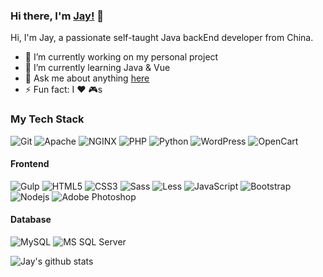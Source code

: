 ### Hi there, I'm [Jay!](http://ppxm.cn/) 👋
Hi, I'm Jay, a passionate self-taught Java backEnd developer from China.
<br />

- 🔭 I’m currently working on my personal project
- 🌱 I’m currently learning Java & Vue
- 💬 Ask me about anything [here](https://github.com/jayveryok/jayveryok/issues)
- ⚡ Fun fact: I :heart: :video_game:s

### My Tech Stack

![Git](https://img.shields.io/badge/-Git-%23F05032?style=flat-square&logo=git&logoColor=%23ffffff)
![Apache](http://img.shields.io/badge/-Apache-E11E27?style=flat-square&logo=apache)
![NGINX](http://img.shields.io/badge/-NGINX-269539?style=flat-square&logo=nginx&logoColor=ffffff)
![PHP](http://img.shields.io/badge/-PHP-8892BF?style=flat-square&logo=php&logoColor=ffffff)
![Python](http://img.shields.io/badge/-Python-3C78A9?style=flat-square&logo=python&logoColor=ffffff)
![WordPress](http://img.shields.io/badge/-WordPress-0073AA?style=flat-square&logo=wordpress&logoColor=ffffff)
![OpenCart](http://img.shields.io/badge/-OpenCart-0080C3?style=flat-square&logo=opencart&logoColor=ffffff)

#### Frontend
![Gulp](https://img.shields.io/badge/-Gulp-CF4647?style=flat-square&logo=gulp&logoColor=ffffff)
![HTML5](https://img.shields.io/badge/-HTML5-%23E44D27?style=flat-square&logo=html5&logoColor=ffffff)
![CSS3](https://img.shields.io/badge/-CSS3-%231572B6?style=flat-square&logo=css3)
![Sass](https://img.shields.io/badge/-Sass-%23CC6699?style=flat-square&logo=sass&logoColor=ffffff)
![Less](https://img.shields.io/badge/-Less-1D365D?style=flat-square&logo=less)
![JavaScript](https://img.shields.io/badge/-JavaScript-%23F7DF1C?style=flat-square&logo=javascript&logoColor=000000&labelColor=%23F7DF1C&color=%23FFCE5A)
![Bootstrap](http://img.shields.io/badge/-Bootstrap-7952B3?style=flat-square&logo=bootstrap&logoColor=ffffff)
![Nodejs](https://img.shields.io/badge/-Nodejs-black?style=flat-square&logo=Node.js)
![Adobe Photoshop](http://img.shields.io/badge/-Abode%20Photoshop-26C9FF?style=flat-square&logo=adobe-photoshop&logoColor=ffffff)

#### Database
![MySQL](http://img.shields.io/badge/-MySQL-007599?style=flat-square&logo=MySQL&logoColor=ffffff)
![MS SQL Server](http://img.shields.io/badge/-MS%20SQL%20Server-CC2927?style=flat-square&logo=microsoft-sql-server&logoColor=ffffff)

<!-- **Languages and Tools:**  

<code><img height="20" src="https://raw.githubusercontent.com/github/explore/80688e429a7d4ef2fca1e82350fe8e3517d3494d/topics/javascript/javascript.png"></code>
<code><img height="20" src="https://raw.githubusercontent.com/github/explore/80688e429a7d4ef2fca1e82350fe8e3517d3494d/topics/typescript/typescript.png"></code>
<code><img height="20" src="https://raw.githubusercontent.com/github/explore/80688e429a7d4ef2fca1e82350fe8e3517d3494d/topics/react/react.png"></code>
<code><img height="20" src="https://raw.githubusercontent.com/github/explore/5c058a388828bb5fde0bcafd4bc867b5bb3f26f3/topics/graphql/graphql.png"></code>
<code><img height="20" src="https://raw.githubusercontent.com/github/explore/80688e429a7d4ef2fca1e82350fe8e3517d3494d/topics/nodejs/nodejs.png"></code> -->

![Jay's github stats](https://github-readme-stats.anuraghazra1.vercel.app/api?username=jayveryok&show_icons=true&title_color=fff&icon_color=79ff97&text_color=9f9f9f&bg_color=151515)
